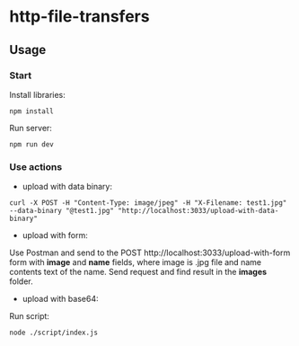 # http-file-transfers

## Usage

### Start

Install libraries:

```
npm install
```

Run server:

```
npm run dev
```

### Use actions

- upload with data binary:

```
curl -X POST -H "Content-Type: image/jpeg" -H "X-Filename: test1.jpg" --data-binary "@test1.jpg" "http://localhost:3033/upload-with-data-binary"
```

- upload with form:

Use Postman and send to the POST http://localhost:3033/upload-with-form form with **image** and **name** fields, where image is .jpg file and name contents text of the name. Send request and find result in the **images** folder.

- upload with base64:

Run script:

```
node ./script/index.js
```